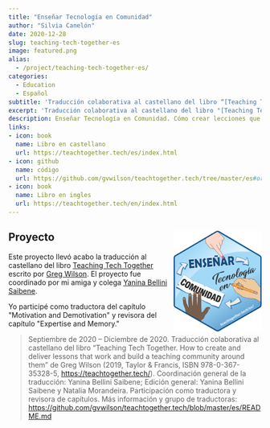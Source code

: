 ```yaml
---
title: "Enseñar Tecnología en Comunidad"
author: "Silvia Canelón"
date: 2020-12-28
slug: teaching-tech-together-es
image: featured.png
alias:
  - /project/teaching-tech-together-es/
categories:
  - Education
  - Español
subtitle: 'Traducción colaborativa al castellano del libro “[Teaching Tech Together](https://teachtogether.tech/). How to create and deliver lessons that work and build a teaching community around them" escrito por Greg Wilson'
excerpt: 'Traducción colaborativa al castellano del libro "[Teaching Tech Together](https://teachtogether.tech/). How to create and deliver lessons that work and build a teaching community around them" escrito por Greg Wilson'
description: Enseñar Tecnología en Comunidad. Cómo crear lecciones que funcionen y construir una comunidad docente alrededor 
links:
- icon: book
  name: Libro en castellano
  url: https://teachtogether.tech/es/index.html
- icon: github
  name: código
  url: https://github.com/gvwilson/teachtogether.tech/tree/master/es#orientaciones-para-la-traducci%C3%B3n-
- icon: book
  name: Libro en ingles
  url: https://teachtogether.tech/en/index.html
---
```


## Proyecto <a href='https://github.com/gvwilson/teachtogether.tech/tree/master/es#orientaciones-para-la-traducci%C3%B3n-'><img src='featured-hex.png' align="right" height="200" alt='Etiqueta hexagonal ("hex sticker") para el proyecto titulado "Enseñar Tecnología en Comunidad." Las palabras parecen parte de un mapa conceptual y hay manos diferentes apuntando hacia ellas.'/></a>

Este proyecto llevó acabo la traducción al castellano del libro [Teaching Tech Together](https://teachtogether.tech/) escrito por [Greg Wilson](https://www.twitter.com/gvwilson). El proyecto fue coordinado por mi amiga y colega [Yanina Bellini Saibene](https://twitter.com/yabellini).

Yo participé como traductora del capítulo "Motivation and Demotivation" y revisora del capítulo "Expertise and Memory."

> Septiembre de 2020 – Diciembre de 2020. Traducción colaborativa al castellano del libro “Teaching Tech Together. How to create and deliver lessons that work and build a teaching community around them” de Greg Wilson (2019, Taylor & Francis, ISBN 978-0-367-35328-5, https://teachtogether.tech/). Coordinación general de la traducción: Yanina Bellini Saibene; Edición general: Yanina Bellini Saibene y Natalia Morandeira. Participación como traductora y revisora de capítulos. Más información y grupo de traductoras: https://github.com/gvwilson/teachtogether.tech/blob/master/es/README.md
